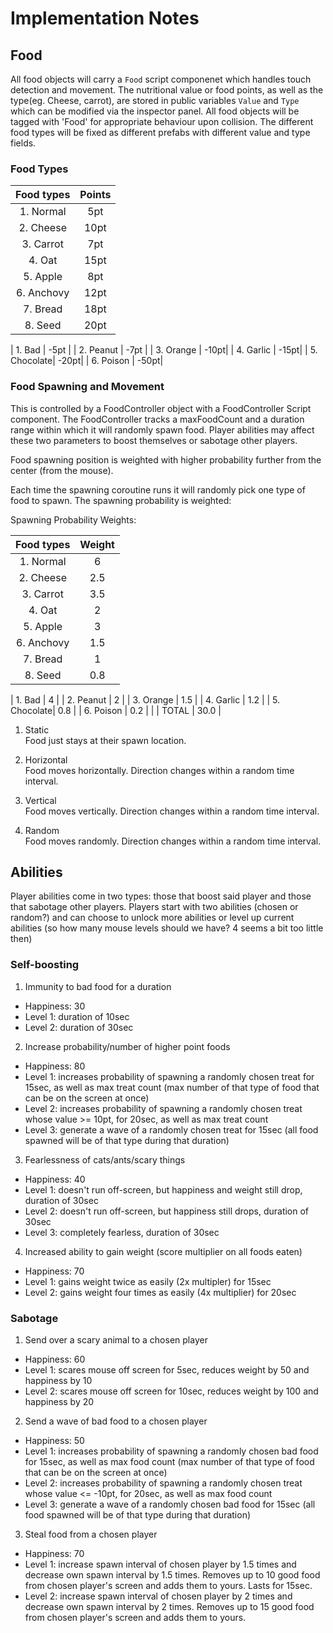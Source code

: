 # Implementation Notes

## Food
All food objects will carry a `Food` script componenet which handles touch detection and movement. The nutritional value or food points, as well as the type(eg. Cheese, carrot), are stored in public variables `Value` and `Type` which can be modified via the inspector panel. All food objects will be tagged with 'Food' for appropriate behaviour upon collision. The different food types will be fixed as different prefabs with different value and type fields.

### Food Types
| Food types | Points|
|:----------:|:-----:|
| 1. Normal  |  5pt  |
| 2. Cheese  |  10pt |
| 3. Carrot  |  7pt  |
| 4. Oat     |  15pt |
| 5. Apple   |  8pt  |
| 6. Anchovy |  12pt |
| 7. Bread   |  18pt |
| 8. Seed    |  20pt |

| 1. Bad     |  -5pt |
| 2. Peanut  |  -7pt |
| 3. Orange  |  -10pt|
| 4. Garlic  |  -15pt|
| 5. Chocolate| -20pt|
| 6. Poison  |  -50pt|

### Food Spawning and Movement
This is controlled by a FoodController object with a FoodController Script component. The FoodController tracks a maxFoodCount and a duration range within which it will randomly spawn food. Player abilities may affect these two parameters to boost themselves or sabotage other players.

Food spawning position is weighted with higher probability further from the center (from the mouse).

Each time the spawning coroutine runs it will randomly pick one type of food to spawn. The spawning probability is weighted:

Spawning Probability Weights:

| Food types | Weight|
|:----------:|:-----:|
| 1. Normal  |  6    |
| 2. Cheese  |  2.5  |
| 3. Carrot  |  3.5  |
| 4. Oat     |  2    |
| 5. Apple   |  3    |
| 6. Anchovy |  1.5  |
| 7. Bread   |  1    |
| 8. Seed    |  0.8  |

| 1. Bad     |  4    |
| 2. Peanut  |  2    |
| 3. Orange  |  1.5  |
| 4. Garlic  |  1.2  |
| 5. Chocolate| 0.8  |
| 6. Poison  |  0.2  |
|
| TOTAL      |  30.0 |



1. Static  
Food just stays at their spawn location.

2. Horizontal  
Food moves horizontally. Direction changes within a random time interval.

3. Vertical  
Food moves vertically. Direction changes within a random time interval.

4. Random  
Food moves randomly. Direction changes within a random time interval.


## Abilities
Player abilities come in two types: those that boost said player and those that sabotage other players. Players start with two abilities (chosen or random?) and can choose to unlock more abilities or level up current abilities (so how many mouse levels should we have? 4 seems a bit too little then)

### Self-boosting
1. Immunity to bad food for a duration

  * Happiness: 30
  * Level 1: duration of 10sec
  * Level 2: duration of 30sec

2. Increase probability/number of higher point foods

  * Happiness: 80
  * Level 1: increases probability of spawning a randomly chosen treat for 15sec, as well as max treat count (max number of that type of food that can be on the screen at once)
  * Level 2: increases probability of spawning a randomly chosen treat whose value >= 10pt, for 20sec, as well as max treat count
  * Level 3: generate a wave of a randomly chosen treat for 15sec (all food spawned will be of that type during that duration)

3. Fearlessness of cats/ants/scary things

  * Happiness: 40
  * Level 1: doesn't run off-screen, but happiness and weight still drop, duration of 30sec
  * Level 2: doesn't run off-screen, but happiness still drops, duration of 30sec
  * Level 3: completely fearless, duration of 30sec

4. Increased ability to gain weight (score multiplier on all foods eaten)

  * Happiness: 70
  * Level 1: gains weight twice as easily (2x multipler) for 15sec
  * Level 2: gains weight four times as easily (4x multiplier) for 20sec

### Sabotage
1. Send over a scary animal to a chosen player

  * Happiness: 60
  * Level 1: scares mouse off screen for 5sec, reduces weight by 50 and happiness by 10
  * Level 2: scares mouse off screen for 10sec, reduces weight by 100 and happiness by 20

2. Send a wave of bad food to a chosen player

  * Happiness: 50
  *  Level 1: increases probability of spawning a randomly chosen bad food for 15sec, as well as max food count (max number of that type of food that can be on the screen at once)
  * Level 2: increases probability of spawning a randomly chosen treat whose value <= -10pt, for 20sec, as well as max food count
  * Level 3: generate a wave of a randomly chosen bad food for 15sec (all food spawned will be of that type during that duration)

3. Steal food from a chosen player

  * Happiness: 70
  * Level 1: increase spawn interval of chosen player by 1.5 times and decrease own spawn interval by 1.5 times. Removes up to 10 good food from chosen player's screen and adds them to yours. Lasts for 15sec.
  * Level 2: increase spawn interval of chosen player by 2 times and decrease own spawn interval by 2 times. Removes up to 15 good food from chosen player's screen and adds them to yours.




